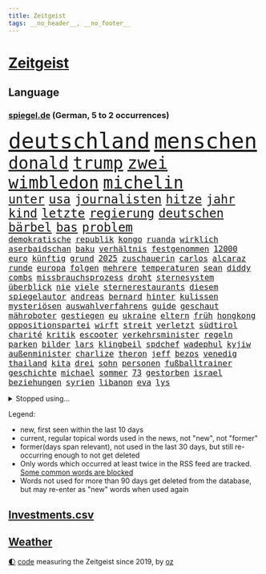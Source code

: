 ```yaml
---
title: Zeitgeist
tags: __no_header__, __no_footer__
---
```


# [Zeitgeist](https://oliz.io/zeitgeist/)

## Language

<h3><a href="https://www.spiegel.de" target="_blank">spiegel.de</a> (German, 5 to 2 occurrences)</h3>
<p style="font-family:monospace">
<span style="font-size:32pt"><a href="news_links.html#deutschland" class="current">deutschland</a></span>
<span style="font-size:32pt"><a href="news_links.html#menschen" class="current">menschen</a></span>
<br>
<span style="font-size:25pt"><a href="news_links.html#donald" class="current">donald</a></span>
<span style="font-size:25pt"><a href="news_links.html#trump" class="current">trump</a></span>
<span style="font-size:25pt"><a href="news_links.html#zwei" class="current">zwei</a></span>
<span style="font-size:25pt"><a href="news_links.html#wimbledon" class="current">wimbledon</a></span>
<span style="font-size:25pt"><a href="news_links.html#michelin" class="new">michelin</a></span>
<br>
<span style="font-size:18pt"><a href="news_links.html#unter" class="current">unter</a></span>
<span style="font-size:18pt"><a href="news_links.html#usa" class="current">usa</a></span>
<span style="font-size:18pt"><a href="news_links.html#journalisten" class="current">journalisten</a></span>
<span style="font-size:18pt"><a href="news_links.html#hitze" class="current">hitze</a></span>
<span style="font-size:18pt"><a href="news_links.html#jahr" class="current">jahr</a></span>
<span style="font-size:18pt"><a href="news_links.html#kind" class="current">kind</a></span>
<span style="font-size:18pt"><a href="news_links.html#letzte" class="current">letzte</a></span>
<span style="font-size:18pt"><a href="news_links.html#regierung" class="current">regierung</a></span>
<span style="font-size:18pt"><a href="news_links.html#deutschen" class="current">deutschen</a></span>
<span style="font-size:18pt"><a href="news_links.html#bärbel" class="current">bärbel</a></span>
<span style="font-size:18pt"><a href="news_links.html#bas" class="current">bas</a></span>
<span style="font-size:18pt"><a href="news_links.html#problem" class="current">problem</a></span>
<br>
<span style="font-size:12pt"><a href="news_links.html#demokratische" class="current">demokratische</a></span>
<span style="font-size:12pt"><a href="news_links.html#republik" class="current">republik</a></span>
<span style="font-size:12pt"><a href="news_links.html#kongo" class="current">kongo</a></span>
<span style="font-size:12pt"><a href="news_links.html#ruanda" class="current">ruanda</a></span>
<span style="font-size:12pt"><a href="news_links.html#wirklich" class="current">wirklich</a></span>
<span style="font-size:12pt"><a href="news_links.html#aserbaidschan" class="new">aserbaidschan</a></span>
<span style="font-size:12pt"><a href="news_links.html#baku" class="current">baku</a></span>
<span style="font-size:12pt"><a href="news_links.html#verhältnis" class="current">verhältnis</a></span>
<span style="font-size:12pt"><a href="news_links.html#festgenommen" class="current">festgenommen</a></span>
<span style="font-size:12pt"><a href="news_links.html#12000" class="current">12000</a></span>
<span style="font-size:12pt"><a href="news_links.html#euro" class="current">euro</a></span>
<span style="font-size:12pt"><a href="news_links.html#künftig" class="current">künftig</a></span>
<span style="font-size:12pt"><a href="news_links.html#grund" class="current">grund</a></span>
<span style="font-size:12pt"><a href="news_links.html#2025" class="current">2025</a></span>
<span style="font-size:12pt"><a href="news_links.html#zuschauerin" class="new">zuschauerin</a></span>
<span style="font-size:12pt"><a href="news_links.html#carlos" class="current">carlos</a></span>
<span style="font-size:12pt"><a href="news_links.html#alcaraz" class="current">alcaraz</a></span>
<span style="font-size:12pt"><a href="news_links.html#runde" class="current">runde</a></span>
<span style="font-size:12pt"><a href="news_links.html#europa" class="current">europa</a></span>
<span style="font-size:12pt"><a href="news_links.html#folgen" class="current">folgen</a></span>
<span style="font-size:12pt"><a href="news_links.html#mehrere" class="current">mehrere</a></span>
<span style="font-size:12pt"><a href="news_links.html#temperaturen" class="current">temperaturen</a></span>
<span style="font-size:12pt"><a href="news_links.html#sean" class="current">sean</a></span>
<span style="font-size:12pt"><a href="news_links.html#diddy" class="current">diddy</a></span>
<span style="font-size:12pt"><a href="news_links.html#combs" class="current">combs</a></span>
<span style="font-size:12pt"><a href="news_links.html#missbrauchsprozess" class="current">missbrauchsprozess</a></span>
<span style="font-size:12pt"><a href="news_links.html#droht" class="current">droht</a></span>
<span style="font-size:12pt"><a href="news_links.html#sternesystem" class="new">sternesystem</a></span>
<span style="font-size:12pt"><a href="news_links.html#überblick" class="current">überblick</a></span>
<span style="font-size:12pt"><a href="news_links.html#nie" class="current">nie</a></span>
<span style="font-size:12pt"><a href="news_links.html#viele" class="current">viele</a></span>
<span style="font-size:12pt"><a href="news_links.html#sternerestaurants" class="new">sternerestaurants</a></span>
<span style="font-size:12pt"><a href="news_links.html#diesem" class="current">diesem</a></span>
<span style="font-size:12pt"><a href="news_links.html#spiegelautor" class="current">spiegelautor</a></span>
<span style="font-size:12pt"><a href="news_links.html#andreas" class="current">andreas</a></span>
<span style="font-size:12pt"><a href="news_links.html#bernard" class="current">bernard</a></span>
<span style="font-size:12pt"><a href="news_links.html#hinter" class="current">hinter</a></span>
<span style="font-size:12pt"><a href="news_links.html#kulissen" class="current">kulissen</a></span>
<span style="font-size:12pt"><a href="news_links.html#mysteriösen" class="current">mysteriösen</a></span>
<span style="font-size:12pt"><a href="news_links.html#auswahlverfahrens" class="new">auswahlverfahrens</a></span>
<span style="font-size:12pt"><a href="news_links.html#guide" class="new">guide</a></span>
<span style="font-size:12pt"><a href="news_links.html#geschaut" class="current">geschaut</a></span>
<span style="font-size:12pt"><a href="news_links.html#mähroboter" class="current">mähroboter</a></span>
<span style="font-size:12pt"><a href="news_links.html#gestiegen" class="current">gestiegen</a></span>
<span style="font-size:12pt"><a href="news_links.html#eu" class="current">eu</a></span>
<span style="font-size:12pt"><a href="news_links.html#ukraine" class="current">ukraine</a></span>
<span style="font-size:12pt"><a href="news_links.html#eltern" class="current">eltern</a></span>
<span style="font-size:12pt"><a href="news_links.html#früh" class="current">früh</a></span>
<span style="font-size:12pt"><a href="news_links.html#hongkong" class="current">hongkong</a></span>
<span style="font-size:12pt"><a href="news_links.html#oppositionspartei" class="current">oppositionspartei</a></span>
<span style="font-size:12pt"><a href="news_links.html#wirft" class="current">wirft</a></span>
<span style="font-size:12pt"><a href="news_links.html#streit" class="current">streit</a></span>
<span style="font-size:12pt"><a href="news_links.html#verletzt" class="current">verletzt</a></span>
<span style="font-size:12pt"><a href="news_links.html#südtirol" class="current">südtirol</a></span>
<span style="font-size:12pt"><a href="news_links.html#charité" class="current">charité</a></span>
<span style="font-size:12pt"><a href="news_links.html#kritik" class="current">kritik</a></span>
<span style="font-size:12pt"><a href="news_links.html#escooter" class="current">escooter</a></span>
<span style="font-size:12pt"><a href="news_links.html#verkehrsminister" class="current">verkehrsminister</a></span>
<span style="font-size:12pt"><a href="news_links.html#regeln" class="current">regeln</a></span>
<span style="font-size:12pt"><a href="news_links.html#parken" class="current">parken</a></span>
<span style="font-size:12pt"><a href="news_links.html#bilder" class="current">bilder</a></span>
<span style="font-size:12pt"><a href="news_links.html#lars" class="current">lars</a></span>
<span style="font-size:12pt"><a href="news_links.html#klingbeil" class="current">klingbeil</a></span>
<span style="font-size:12pt"><a href="news_links.html#spdchef" class="current">spdchef</a></span>
<span style="font-size:12pt"><a href="news_links.html#wadephul" class="current">wadephul</a></span>
<span style="font-size:12pt"><a href="news_links.html#kyjiw" class="current">kyjiw</a></span>
<span style="font-size:12pt"><a href="news_links.html#außenminister" class="current">außenminister</a></span>
<span style="font-size:12pt"><a href="news_links.html#charlize" class="new">charlize</a></span>
<span style="font-size:12pt"><a href="news_links.html#theron" class="new">theron</a></span>
<span style="font-size:12pt"><a href="news_links.html#jeff" class="current">jeff</a></span>
<span style="font-size:12pt"><a href="news_links.html#bezos" class="current">bezos</a></span>
<span style="font-size:12pt"><a href="news_links.html#venedig" class="current">venedig</a></span>
<span style="font-size:12pt"><a href="news_links.html#thailand" class="current">thailand</a></span>
<span style="font-size:12pt"><a href="news_links.html#kita" class="current">kita</a></span>
<span style="font-size:12pt"><a href="news_links.html#drei" class="current">drei</a></span>
<span style="font-size:12pt"><a href="news_links.html#sohn" class="current">sohn</a></span>
<span style="font-size:12pt"><a href="news_links.html#personen" class="current">personen</a></span>
<span style="font-size:12pt"><a href="news_links.html#fußballtrainer" class="current">fußballtrainer</a></span>
<span style="font-size:12pt"><a href="news_links.html#geschichte" class="current">geschichte</a></span>
<span style="font-size:12pt"><a href="news_links.html#michael" class="current">michael</a></span>
<span style="font-size:12pt"><a href="news_links.html#sommer" class="current">sommer</a></span>
<span style="font-size:12pt"><a href="news_links.html#73" class="current">73</a></span>
<span style="font-size:12pt"><a href="news_links.html#gestorben" class="current">gestorben</a></span>
<span style="font-size:12pt"><a href="news_links.html#israel" class="current">israel</a></span>
<span style="font-size:12pt"><a href="news_links.html#beziehungen" class="current">beziehungen</a></span>
<span style="font-size:12pt"><a href="news_links.html#syrien" class="current">syrien</a></span>
<span style="font-size:12pt"><a href="news_links.html#libanon" class="current">libanon</a></span>
<span style="font-size:12pt"><a href="news_links.html#eva" class="current">eva</a></span>
<span style="font-size:12pt"><a href="news_links.html#lys" class="current">lys</a></span>
</p>
<details>
<summary>Stopped using...</summary>
<p class="former" style="font-size:12pt">
persönliche(1711) position(1711) bidens(1710) bundesländern(1710) co₂(1710) äußern(1710) eindruck(1709) gefährliche(1709) moderne(1709) angeklagte(1708) mannes(1708) wahrheit(1708) augsburg(1707) berufung(1707) eingereicht(1707) forderungen(1707) sekunden(1707) van(1707) wirkung(1707) angeklagter(1706) daraufhin(1706) getan(1706) gewerkschaft(1706) jahrzehnte(1706) verraten(1706) wechseln(1706) bank(1705) facebook(1705) landen(1705) nachfolge(1705) polizeieinsatz(1705) vfl(1705) dauerhaft(1704) leichter(1704) vergeben(1704) übersicht(1704) empörung(1703) kandidaten(1703) klein(1703) riesige(1703) vieler(1703) 2021(1702) beteiligten(1702) hören(1702) 31(1701) jahrhundert(1701) konflikte(1701) verschwunden(1701) warentest(1701) berlins(1700) dramatisch(1700) erkrankung(1700) minute(1700) rand(1700) 33(1699) befreien(1699) amerikaner(1698) fußballprofi(1698) größter(1698) überraschung(1698) 3(1697) offenen(1697) trafen(1697) wende(1696) forderte(1695) jedenfalls(1695) sinn(1695) nerven(1694) halb(1693) betrifft(1688) erwachsene(1686) erfolgreichsten(1684) gelingen(1684) vorgänger(1682) vorgelegt(1681) beschlagnahmt(1679) insolvenz(1676) trauert(1675) bundesverfassungsgericht(1673) verständnis(1673) schock(1668) bewegt(1667) hitler(1646) rumänien(1527) übrig(1521) unfälle(1492) verdi(1452) las(1413) hoffenheim(1382) investiert(1375) gemeinschaft(1372) nachmittag(1372) getöteten(1370) lädt(1318) loch(1281) öffentlichrechtlichen(1274) überwachung(1249) desto(1247) krebs(1247) hauptbahnhof(1241) umfragen(1217) gelöst(1198) lücken(1196) nebenbei(1191) stabil(1190) unmittelbar(1190) erneuerbare(1187) fünften(1186) schlamm(1140) viral(1117) belegt(1102) lob(1102) jugendlicher(1098) youtube(1091) angehörigen(1086) kampagne(1078) dramatische(1073) ähnlichen(1056) effekt(1052) führten(1040) raten(1034) antarktis(1016) begegnung(985) staates(942) kampfjets(938) redet(937) tabu(937) gedroht(928) nico(924) überzeugen(922) check(921) viertagewoche(893) lebensgefahr(885) springen(880) minderjährige(874) ständig(869) manöver(859) wendepunkt(829) duisburg(827) begangen(817) radsport(809) wohnen(805) 13jährige(793) deutlicher(789) helmut(787) härtere(786) kolleginnen(774) rad(766) seltsame(764) unterbrochen(764) psychische(757) vergleicht(749) schlagabtausch(747) lebensgefährlich(743) qualität(737) anschluss(724) rechtsextremer(721) unseren(713) schweigt(712) vertrauter(709) essener(702) pass(701) wmtitel(687) lagen(686) parlamentswahl(673) frank(668) völkermord(667) metern(665) franziska(651) besserung(638) achtzigerjahren(636) comedian(633) eingeschränkt(631) getöteter(630) 76(628) horst(627) nachbarland(620) 22jährige(609) mars(609) ausfälle(608) taucht(603) böse(602) reagierten(595) eingedrungen(591) lebron(582) versammelt(581) klingen(577) sprecherin(576) stellten(572) kostenlos(567) student(567) robbie(547) erinnerung(543) is(540) ambitionen(538) guardiola(531) rutscht(525) geschützt(524) nvidia(524) spekulationen(524) brandenburgischen(521) nicole(521) vincent(520) pep(515) niemals(514) gesundheitszustand(510) hype(509) 2006(505) beantragt(503) michel(503) reichsten(502) marken(501) shein(499) anhörung(498) jr(497) jagt(496) erleichtert(492) angeordnet(481) geschichten(481) gerieten(479) verbotene(478) pferde(474) 58(473) mount(473) sabine(470) usmedien(469) wirtschaftskrise(469) legten(468) raf(468) scheidung(462) sophia(461) dienen(460) gleiche(460) angeschlagene(456) kitas(454) kreativ(454) erfolgreicher(449) jamal(446) musiala(446) dominanz(444) ersatz(444) lieder(444) faktencheck(437) ruhrgebiet(437) integration(432) denkbar(431) elektromobilität(429) lebenslanger(428) instanz(425) größtes(424) akteure(417) sticht(415) engel(412) anlegen(406) rechtsstreit(406) quartal(403) gezielten(402) rafael(402) kehren(399) geldwäsche(398) kryptowährung(396) europäisches(395) vergnügen(392) bilden(386) heimspiel(384) match(383) rutschen(382) schütze(382) brutalen(381) steven(378) verspätungen(378) herum(374) zelebriert(371) sonja(369) polizeigewalt(367) tourist(367) co₂ausstoß(363) schwangerschaft(363) süddeutschland(362) übte(362) zuerst(361) enttäuschung(355) warnte(354) harris(350) popsängerin(348) autounfall(345) medikament(343) music(341) ausländischen(340) wählten(340) fitnessstudio(335) weltgesundheitsorganisation(335) enger(333) ryanair(333) verbracht(332) kalkül(328) altern(327) kater(325) ausgeschieden(323) impfstoff(322) notfalls(318) yoga(315) skepsis(313) uspolitik(311) lächerlich(310) scheiterten(308) versammeln(306) ceo(303) lka(303) siedler(303) möglichem(299) anhaltende(298) verpasste(297) punktet(295) viermal(295) vergangen(294) wolf(292) zugriff(291) plattformen(290) unterbringung(290) erstattet(288) abgesetzt(287) fläche(287) gebiets(287) nutzerinnen(285) absender(282) expartner(281) júnior(280) design(277) müde(277) with(277) 55(276) cem(276) özdemir(276) h(275) heidenheim(275) warb(273) elversberg(271) maren(268) späte(266) scheiterns(265) braunschweig(264) eindämmen(264) jordanien(261) bastelt(259) milde(259) marcel(257) verliehen(257) ursprung(256) bescheiden(255) nachbarländer(254) ufer(254) geladen(252) streamingdienst(251) königreich(250) verunglückte(247) arizona(246) mutterschaft(245) verrückt(245) first(244) konten(244) entdeckten(243) tsg(240) everest(239) vegas(239) untersuchten(237) erkrankten(235) bröning(234) einstellung(234) unterschrift(234) qualifiziert(232) strafzöllen(231) costner(228) euch(227) gigantische(225) größeres(225) jake(225) erwachsen(224) fortan(224) autobiografie(223) durchsuchungen(223) chinesischer(222) rwe(222) dunkelheit(221) gazas(221) abgelehnt(219) moore(218) radikal(218) armin(217) laschet(217) millionenbetrag(216) ökonom(216) schlappe(215) leibwächter(214) pyrotechnik(214) hochschulen(213) formuliert(212) andrij(211) winden(211) töne(210) afdchefin(209) bekomme(207) russlandsanktionen(207) gewannen(206) wechseljahre(206) bruttoinlandsprodukt(205) fußballklub(205) aldi(204) angemeldet(204) luftfahrt(204) end(203) lopez(201) missbrauchsvorwürfe(201) preisverleihung(197) verwendung(196) erfährt(195) arbeitslos(194) gegenstand(193) 97(192) stärkung(192) ergab(191) vierjähriger(191) wirtschaftsweisen(191) zurückhaltender(191) neugeborene(190) lobbyisten(188) onlyfans(188) rechtsstaat(186) tina(184) missglückte(183) oeynhausen(183) schlange(183) berufen(182) insider(182) spiegelrecherche(181) verließen(181) formtief(180) medizinischen(180) werner(180) 65jährigen(179) volle(179) bestandteil(178) zusammengetragen(178) angekündigten(177) erledigen(177) argument(176) graf(176) paragraf(176) soldat(176) steffi(176) nervt(175) neuigkeiten(175) amtskollegen(174) schauspielerinnen(174) norweger(172) spotify(172) aktivitäten(171) chips(171) adolf(170) bauern(169) begriffen(167) premierministers(167) dankte(166) führender(166) absetzung(165) ministerium(165) insolvent(164) düsteren(163) bip(162) heide(161) lüneburger(161) faktoren(160) kichatbot(160) radwege(159) gefährdete(157) konstruktiv(157) konzepte(157) mythos(157) aufzuarbeiten(156) demenz(156) gestaltete(156) mail(156) ravensburg(156) freiwilligen(155) kannst(155) konsumenten(155) kriegt(155) schildern(154) baldoni(153) blake(153) inhalt(153) lively(153) anke(152) wonach(152) australier(150) elisabeth(150) malen(150) härteres(148) überlebten(147) treu(146) ungeachtet(146) unsicherheiten(146) abziehen(145) bangkok(145) massiver(145) sängers(145) vereinzelt(145) cdugeneralsekretär(144) geweckt(144) hochfahren(144) kyjiws(144) personenschutz(144) werten(144) beauftragt(142) issa(142) kälte(141) studentinnen(141) zweites(141) anhaltspunkte(140) geständnis(140) studio(140) aufzunehmen(139) schnappt(139) vage(139) vergewaltiger(139) vietnam(139) ruhm(137) verbesserung(137) doge(136) kurznachrichtendienst(136) lernt(136) niedrige(136) interviews(135) aufbruch(134) aufheben(134) blumen(134) dar(134) monatelang(134) anreise(133) erfolgsgeschichte(133) linkenpolitiker(133) montagmorgen(133) neigt(133) architekt(132) chemnitz(132) kulturhauptstadt(132) wilder(130) chaotischen(129) gerückt(129) fifapräsident(128) plaudert(128) lawine(127) luxus(127) conference(126) kuriosesten(126) 299(125) dankt(125) heilen(125) ushauptstadt(125) weltspitze(125) erfreut(124) stephan(124) bequem(123) inhaftierter(123) zollkrieg(123) israelhamaskrieg(122) lübeck(122) massenentlassungen(122) steuererklärung(121) stillem(121) unterzeichnet(121) clemens(120) frederiksen(120) mette(120) stürmen(120) sun(120) vorsitzender(120) auszuschließen(119) kapitel(119) spender(119) arroganz(118) fix(118) merz’(118) schärfe(118) berlinerin(117) definieren(117) historisches(117) lebenslauf(117) ole(117) ähnlichkeiten(116) anrecht(115) josef(115) verträge(115) biopic(114) verleihung(114) chialo(112) bombardierung(110) enthält(110) mandatsträger(110) ostens(110) runter(110) staatskasse(110) wohlstand(110) angeschlagen(109) kettensäge(109) roland(109) terrorgruppe(109) faszination(108) gerichts(108) lebten(108) saniert(107) südostasien(107) schreckens(106) vorgeführt(106) wesen(106) zolldrohungen(106) partnerschaften(105) taktik(105) aufatmen(103) beherrschen(103) entfernten(103) meereis(103) verschwindet(103) käse(102) vorurteilen(102) 26jährigen(101) eier(101) germany(101) legislaturperiode(101) pickleball(101) ausrichten(99) cdupolitikers(99) river(99) totem(99) ukraines(99) lahme(98) quadrat(98) 27jähriger(97) startklarnewsletter(97) verbrennungsmotoren(97) henning(96) legalen(96) verruf(96) just(95) stemmen(95) tücken(95) wangerooge(95) absicherung(94) arg(94) aufgebraucht(94) bildschirm(94) funklöcher(94) selbstbestimmte(94) bundesbehörden(93) jetzigen(93) kommilitonen(93) kredite(93) umstritten(93) formel1star(92) schädliche(92) zweitem(92) 1975(91) energiekonzern(91) kanadier(91) netzausbau(91) prallt(91) reichsbürgergruppe(91) rheinlandpfälzische(91) überragendes(91) 71jährige(90) ausbleibende(90) beantworten(90) moralische(90) neuorientierung(90) beigesetzt(89) vannes(89) 46jährige(88) auskunft(88) krass(88) angelegt(87) begründete(87) landgerichts(87) lieferkettengesetz(87) pokalfinale(87) rostocker(87) statistik(87) todesfall(87) anonymer(86) pufferzone(86) bestehenden(85) bundesweiten(85) ehrgeiziges(85) erhöhung(85) klassenkampf(85) preispolitik(85) staatsräson(85) verschlimmert(85) kaution(84) lück(84) technologien(84) begehen(83) beobachter(83) großoffensive(83) hinters(83) jemenitische(83) ron(83) wirbeln(83) chronik(82) heimatschutzministerin(82) internes(82) peppa(82) wahrzeichen(82) wozu(82) wutz(82) 44jährigen(81) expolitiker(81) hanoi(81) kriegsfall(81) sperrungen(81) vielseitigkeit(81) extennisstar(80) gerichtlich(80) helme(80) politischem(80) prozesse(80) sportart(80) zivilbevölkerung(80) übertrifft(80) 53jährige(79) are(79) bejubelt(79) enfant(79) entgegenzusetzen(79) hintertreffen(79) maradona(79) offenlegen(79) rückhalt(79) terrible(79) asiatische(78) autokonzern(78) erfolgt(78) himmelskörper(78) kolonialismus(78) marinemanöver(78) south(78) verbrennerpkw(78) walter(78) genügen(77) kopiert(77) spitzenpolitik(77) visa(77) ausschlaggebend(76) beschlossene(76) eishockey(76) femizide(76) humanitären(76) kinderärztin(76) lizzo(76) sicherheitsleuten(76) staunt(76) übung(76) anden(75) anerkannt(75) bauer(75) chatbots(75) damm(75) gemeinnützige(75) juve(75) labor(75) peruanischer(75) regenfälle(75) wahlgeschenke(75) würgegriff(75) angriffskriegs(74) beugen(74) geplantes(74) gynäkologe(74) kremltruppen(74) mancher(74) netanyahuregierung(74) resigniert(74) eingenommen(73) kürzung(73) wartezeiten(73) durow(72) exkanzlerin(72) käfig(72) pawel(72) rühmt(72) telegramgründer(72) verfahrens(72) 39jährige(71) arthrose(71) instabilen(71) power(71) prideparaden(71) wehrbeauftragten(71) byd(70) musikerin(70) prozesses(70) schimmel(70) taiwans(70) vorlage(70) 18000(69) armeeangaben(69) ausgegangen(69) ernten(69) fertiggestellt(69) flugblätter(69) kalender(69) livestreams(69) reserviert(69) 105(68) friedrichshafen(68) fähig(68) hochwasser(68) parteiführung(68) schmitt(68) tommi(68) josh(67) maps(67) militärfahrzeug(67) rosenstolz(67) sicherheitsgründen(67) verkürzen(67) 160000(66) lebenszufriedenheit(66) vakant(66) warschau(66) daxkonzerne(65) fahrers(65) probiert(65) tvdoku(65) weigerte(65) weitreichenden(65) überstunden(65) kappe(64) prahlt(64) regionale(64) aufgearbeitet(63) boykott(63) dokumentieren(63) ferraripilot(63) gehörigen(63) kindersitze(63) kriselnden(63) küstengebiet(63) läden(63) nazizeit(63) north(63) abstürzen(62) höherer(62) umweltfreundlich(62) weltranglistendritte(62) ärzteschaft(62) fußballvereins(61) israeli(61) rentenalter(61) ronen(61) verschwanden(61) verteidigte(61) baustelle(60) drogenkriminalität(60) eliteuniversität(60) formalie(60) geistig(60) koalitionsvertrag(60) ortschaften(60) touristenattraktion(60) vorführungen(60) wimmelt(60) kündigten(59) nebenwirkungen(59) abgabe(58) abzuwarten(58) plenum(58) publikumsliebling(58) robuste(58) seitenlinie(58) thompson(58) überflutet(58) aufbereitet(57) booker(57) cory(57) produzierte(57) rekordrede(57) relegation(57) hasan(56) lebensgeschichte(56) lohnausgleich(56) lyon(56) olympique(56) vollem(56) bremse(55) kinofilm(55) römischen(55) rücksichtslos(55) vertragsverlängerung(55) ausgebrannt(54) fitzek(54) frauengesundheit(54) geistigen(54) safferling(54) sangen(54) verteidigungspolitiker(54) völkerrechtler(54) weltberühmt(54) avatar(53) dfbpokalfinale(53) teresa(53) widerrufen(53) überflutungen(53) ausreißer(52) bondbösewicht(52) enormen(52) federico(52) hoffmann(52) schwinden(52) sturzenegger(52) 8500(51) aggressiv(51) befreiender(51) dringt(51) erwärmt(51) geendet(51) geständnisse(51) hitzewellen(51) kolonialzeit(51) moratorium(51) rita(51) anja(50) dfbsportdirektor(50) hailey(50) handelsverband(50) kiunternehmen(50) missverstanden(50) säuglings(50) völler(50) eisner(49) fellner(49) jillian(49) junis(49) kremlherrscher(49) liechtenstein(49) masters(49) rückbau(49) schmackhaft(49) shriner(49) sonntagmorgen(49) sturzfluten(49) vorrang(49) weezerbassisten(49) aggressives(48) ausgegraben(48) behielt(48) donezk(48) irreführende(48) rasenmäher(48) anleihemärkte(47) barbie(47) gerührt(47) lukrativen(47) onlinehass(47) waffenexporte(47) auftauchen(46) interaktiv(46) kleinbus(46) rätseln(46) thiel(46) usuniversitäten(46) beeinflusst(45) bewährungsstrafen(45) drohmails(45) hemmungen(45) makejew(45) oleksij(45) schauspielern(45) zielgeraden(45) ausscheidungen(44) legendäre(44) reisenden(44) wasserknappheit(44) audretsch(43) gags(43) grünenfraktionsvize(43) gym(43) nachempfundene(43) niederbayern(43) oberbürgermeisterin(43) praktische(43) reisewelle(43) superlative(43) taurus(43) transplantieren(43) akkus(42) lichtblick(42) sexhandel(42) clips(41) deutschlandchef(41) gehasst(41) propalästinensischer(41) vertrauensvorschuss(41) bemühungen(40) bombendrohungen(40) isst(40) kläger(40) tabletten(40) zähmen(40) emotionaler(39) erfahrene(39) it(39) geschäftsjahr(38) jonathan(38) korrupt(38) reserven(38) tah(38) britischem(37) carolin(37) cochef(37) einlegen(37) kebekus(37) köpfe(37) mangelnden(37) sanaa(37) usablog(37) verletzen(37) abläuft(36) ausschussvorsitze(36) eingehandelt(36) fuchs(36) jenna(36) klägerinnen(36) nutzerdaten(36) ortega(36) selfie(36) staatsfonds(36) teufelskreis(36) almuth(35) europapokal(35) lindern(35) schläger(35) gemischten(34) hauptsächlich(34) hawaii(34) konstellation(34) radikalisierung(34) schlaflosigkeit(34) singh(34) abgeschossen(33) abschließen(33) handgepäck(33) hergestellte(33) kurve(33) meldeten(33) obdachlosen(33) treue(33) abba(32) diplomaten(32) eh(32) hollen(32) kippt(32) reagan(32) ronald(32) sanften(32) zweitligist(32) benehmen(31) bizarrer(31) fahrlässigkeit(31) komplexen(31) usjustizministerium(31) ausrufen(30) cyberangriff(30) missglückten(30) nelles(30) routen(30) wichtigster(30) baumarkt(29) cotrainer(29) einflussreichsten(29) extagesschausprecher(29) genitalien(29) gesperrte(29) rumort(29) sandro(29) spielzeit(29) abbruch(28) allianzarena(28) chemnitzer(28) dreiecke(28) pubertät(28) süddeutschen(28) verbrennt(28) vorfahren(28) überzeugte(28) apartment(27) betrunkene(27) gewaltbereit(27) meistertitel(27) merzregierung(27) rafterroristen(27) uniform(27) unverantwortlich(27) brüllten(26) ian(26) mcewan(26) meilenstein(26) polizeischutz(26) solo(26) weiht(26) 1970(25) biergärten(25) dschungel(25) spanisches(25) voraussetzung(25) wiederhergestellt(25) beleuchtet(24) dfbpokalsieger(24) emiraten(24) heidenheims(24) himmelfahrt(24) verfassungsschutzes(24) 48jährige(23) einzigartigen(23) finalturnier(23) getesteten(23) gigawatt(23) kannte(23) verschlossenen(23) angeordneten(22) clip(22) einschätzung(22) fußballgeschichte(22) maischberger(22) überarbeitet(22) abgeschossene(21) bedrohten(21) dieselaffäre(21) eingehend(21) flaute(21) gefürchteten(21) irische(21) maduro(21) nicolás(21) reparationen(21) vwmanager(21) 1100(20) deutschlandweit(20) floh(20) gewähren(20) krankheitserreger(20) lutschern(20) ungewohnt(20) western(20) 1108(19) 25jährige(19) abgesichert(19) euinstitutionen(19) klingbeils(19) primož(19) reinhard(19) roglič(19) schätze(19) teuber(19) traineramt(19) vernichtung(19) formte(18) komplizierten(18) usgeschichte(18) wildeste(18) allgemeinen(17) beißen(17) eishockeywm(17) nahostpolitik(17) wehen(17) aufgewachsen(16) basketballlegende(16) chefsache(16) innenstädte(16) krah(16) mordurteil(16) panasonic(16) rucksack(16) saudischen(16) schleuser(16) schwierigste(16) vertreibung(16) bestimmter(15) kassenpatienten(15) königlichen(15) lokalpolitikerin(15) opferrolle(15) spart(15) vorladung(15) abifeier(14) dschihadisten(14) gaskraftwerke(14) zeitraum(14) blüten(13) brandbrief(13) entführen(13) fakeshops(13) final(13) impossible(13) mehrfamilienhaus(13) posthum(13) prevost(13) probe(13) schlechtes(13) versäumnisse(13) vertuscht(13) absolventen(12) constantin(12) diddyprozess(12) flugblättern(12) gesinnung(12) schreiber(12) verschwörungstheorien(11)
</p>
</details>
<p>Legend:
<ul>
<li><span class="new">new</span>, first seen within the last 10 days</li>
<li><span class="current">current</span>, regular topical words used in the news, not "new", not "former"</li>
<li><span class="former">former(days span relevant)</span>, not used in the last 30 days, but still re-occurring enough to not get deleted</li>
<li>Only words which occurred at least twice in the RSS feed are tracked. <a href="language/filters.py">Some common words are blocked</a></li>
<li>Words not used for more than 90 days get deleted from the database, but may re-enter as "new" words when used again</li>
</ul>
</p>

## [Investments](investments.html)[.csv](investments.csv)

## [Weather](weather.html)

<footer>
<a href="javascript:toggleTheme()" class="nav">🌓</a>
<a href="https://github.com/ooz/zeitgeist">code</a> measuring the Zeitgeist since 2019, by <a href="https://oliz.io">oz</a>
</footer>
